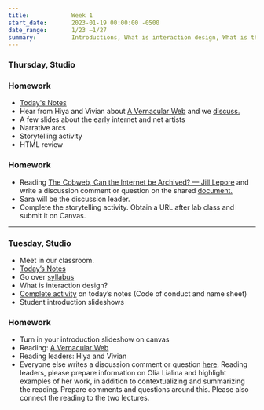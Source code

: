```yaml
---
title:            Week 1
start_date:       2023-01-19 00:00:00 -0500
date_range:       1/23 –1/27
summary:          Introductions, What is interaction design, What is the Internet, Local workspace, GitHub Desktop
---
```



### Thursday, Studio


### Homework
- [Today's Notes](https://paper.dropbox.com/doc/Parsons-Core-Interaction-S23-Week-1-Class-2-Notes--BxcckcXJG2P3JZqwNMHVU~B5AQ-KgIpqAD9ZE0lzDlPZinqD)
- Hear from Hiya and Vivian about [A Vernacular Web](http://art.teleportacia.org/observation/vernacular/) and we [discuss.](https://paper.dropbox.com/doc/Parsons-Core-Interaction-S23-Reading-Reflections--BxHeyWrniW2rJzD4_C7pN4teAQ-xcAaUIV4Syfp3zmAR7IMi)
- A few slides about the early internet and net artists
- Narrative arcs
- Storytelling activity
- HTML review

### Homework
- Reading [The Cobweb, Can the Internet be Archived? — Jill Lepore](https://www.newyorker.com/magazine/2015/01/26/cobweb) and write a discussion comment or question on the shared [document.](https://paper.dropbox.com/doc/Parsons-Core-Interaction-S23-Reading-Reflections--BxHeyWrniW2rJzD4_C7pN4teAQ-xcAaUIV4Syfp3zmAR7IMi)
- Sara will be the discussion leader.
- Complete the storytelling activity. Obtain a URL after lab class and submit it on Canvas.


---

### Tuesday, Studio

- Meet in our classroom.
- [Today&rsquo;s Notes](https://paper.dropbox.com/doc/Parsons-Core-Interaction-S22-Tuesday-0125--BxGhPG7U1Xa88UsrJKC0CmFDAQ-27uvegqbM0HpwOhWHvqTW)
- Go over [syllabus](https://docs.google.com/document/d/1yDi-Mj2kslkZv17g2_0FQVfVK24aoXj3SVmO8zZzNc4/edit?usp=sharing)
- What is interaction design?
- [Complete activity](https://paper.dropbox.com/doc/Parsons-Core-Interaction-S22-Tuesday-0125--BxGhPG7U1Xa88UsrJKC0CmFDAQ-27uvegqbM0HpwOhWHvqTW) on today&rsquo;s notes (Code of conduct and name sheet)
- Student introduction slideshows

### Homework
- Turn in your introduction slideshow on canvas
- Reading: [A Vernacular Web](http://art.teleportacia.org/observation/vernacular/)
- Reading leaders: Hiya and Vivian
- Everyone else writes a discussion comment or question [here](https://paper.dropbox.com/doc/Parsons-Core-Interaction-S23-Reading-Reflections--BxHeyWrniW2rJzD4_C7pN4teAQ-xcAaUIV4Syfp3zmAR7IMi). Reading leaders, please prepare information on Olia Lialina and highlight examples of her work, in addition to contextualizing and summarizing the reading. Prepare comments and questions around this. Please also connect the reading to the two lectures.
